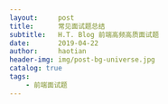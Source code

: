 ```yaml
---
layout:     post
title:      常见面试题总结
subtitle:   H.T. Blog 前端高频高质面试题
date:       2019-04-22
author:     haotian
header-img: img/post-bg-universe.jpg
catalog: true
tags:
    - 前端面试题
---
```

